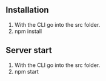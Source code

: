 ## Installation

1. With the CLI go into the src folder.
2. npm install

## Server start

1. With the CLI go into the src folder.
2. npm start
